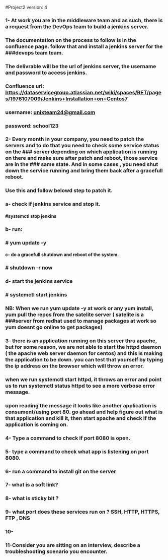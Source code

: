 #Project2   version: 4  


###  1- At work you are in the middleware team and as such, there is a request from the DevOps team to build a jenkins server. 
### The documentation on the process to follow is in the confluence page. follow that and install a jenkins server for the ###devops team team.
### The delivrable will be the url of jenkins server, the username and password to access jenkins.
### Confluence url: https://dataservicegroup.atlassian.net/wiki/spaces/RET/pages/1976107009/Jenkins+Installation+on+Centos7
### username: unixteam24@gmail.com
### password: school123

### 2- Every month in your company,  you need to patch the servers and to do that you need to check some service status on the ### server depending on which application is running on there and make sure after patch and reboot, those service are in the ### same state. And in some cases , you need shut down the service running and bring them back after a gracefull reboot.
### Use this and follow belowd step to patch it.
### a- check if jenkins service and stop it.
#### #systemctl stop jenkins
### b- run: 
### # yum update -y 

#### c- do a gracefull shutdown and reboot of the system.
### # shutdown -r now
### d- start the jenkins service
### # systemctl start jenkins
### NB: When we run yum update -y at work or any yum install, yum pull the repos from the satelite server ( satelite is a ###server from redhat used to manage packages at work so yum doesnt go online to get packages)

### 3- there is an application running on this server thru apache, but for some reason, we are not able to start the httpd  daemon ( the apache web server daemon for centos) and this is making the application to be down. you can test that yourself by typing the ip address on the browser which will throw an error.
### when we run systemctl start httpd, it throws an error and point us to run systemctl status httpd to see a more verbose error message.
### upon reading the message it looks like another application is consument/using port 80. go ahead and help figure out what is that application and kill it, then start apache and check if the application is coming on.

### 4- Type a command to check if port 8080 is open. 
### 5- type a command to check what app is listening on port 8080.
### 6- run a command to install git on the server 
### 7- what is a soft link?
### 8- what is sticky bit ?
### 9- what port does these services run on ?  SSH, HTTP, HTTPS, FTP , DNS 
### 10- 
### 11-Consider you are sitting on an interview, describe a troubleshooting scenario you encounter.

